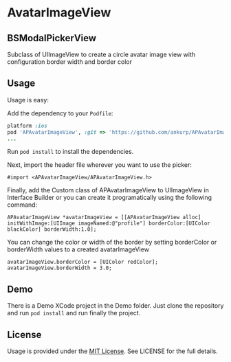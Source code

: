 AvatarImageView
===============

## BSModalPickerView

Subclass of UIImageView to create a circle avatar image view with configuration border width and border color

## Usage

Usage is easy:

Add the dependency to your `Podfile`:

```ruby
platform :ios
pod 'APAvatarImageView', :git => 'https://github.com/ankurp/APAvatarImageView' # remove :git option when its in the Cocoapod Specs
...
```

Run `pod install` to install the dependencies.

Next, import the header file wherever you want to use the picker:

```objc
#import <APAvatarImageView/APAvatarImageView.h>
```

Finally, add the Custom class of APAvatarImageView to UIImageView in Interface Builder or you can create it programatically using the following command:

```objc
APAvatarImageView *avatarImageView = [[APAvatarImageView alloc] initWithImage:[UIImage imageNamed:@"profile"] borderColor:[UIColor blackColor] borderWidth:1.0];
```

You can change the color or width of the border by setting borderColor or borderWidth values to a created avatarImageView

```objc
avatarImageView.borderColor = [UIColor redColor];
avatarImageView.borderWidth = 3.0;
```

## Demo

There is a Demo XCode project in the Demo folder. Just clone the repository and run `pod install` and run finally the project.

## License

Usage is provided under the [MIT License](http://http://opensource.org/licenses/mit-license.php).  See LICENSE for the full details.